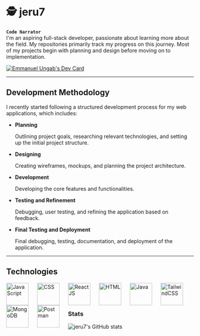 # 🕵️ jeru7
**`Code Narrator`**
<br>
I'm an aspiring full-stack developer, passionate about learning more about the field. My repositories primarily track my progress on this journey. Most of my projects begin with planning and design before moving on to implementation.


<a href="https://app.daily.dev/jeru7"><img src="https://api.daily.dev/devcards/v2/r9VEteLykd02xpxgWQJ3I.png?type=wide&r=66z" width="" alt="Emmanuel Ungab's Dev Card"/></a>

---

## Development Methodology

I recently started following a structured development process for my web applications, which includes:

- **Planning** 

    Outlining project goals, researching relevant technologies, and setting up the initial project structure.
- **Designing**

    Creating wireframes, mockups, and planning the project architecture.
- **Development**

    Developing the core features and functionalities.
- **Testing and Refinement**

    Debugging, user testing, and refining the application based on feedback.
- **Final Testing and Deployment**

    Final debugging, testing, documentation, and deployment of the application.

---

## Technologies
<img align="left" alt="JavaScript" width="60px" style="padding-right: 20px;" src="https://cdn.jsdelivr.net/gh/devicons/devicon@latest/icons/javascript/javascript-original.svg">
<img align="left" alt="CSS" width="60px" style="padding-right: 20px;" src="https://cdn.jsdelivr.net/gh/devicons/devicon@latest/icons/css3/css3-original.svg">
<img align="left" alt="ReactJS" width="60px" style="padding-right: 20px;" src="https://cdn.jsdelivr.net/gh/devicons/devicon@latest/icons/react/react-original.svg">
<img align="left" alt="HTML" width="60px" style="padding-right: 20px;" src="https://cdn.jsdelivr.net/gh/devicons/devicon@latest/icons/html5/html5-original.svg">
<img align="left" alt="Java" width="60px" style="padding-right: 20px;" src="https://cdn.jsdelivr.net/gh/devicons/devicon@latest/icons/java/java-original.svg">
<img align="left" alt="TailwindCSS" width="60px" style="padding-right: 20px;" src="https://cdn.jsdelivr.net/gh/devicons/devicon@latest/icons/tailwindcss/tailwindcss-original.svg" />
<img align="left" alt="MongoDB" width="60px" style="padding-right: 20px;" src="https://cdn.jsdelivr.net/gh/devicons/devicon@latest/icons/mongodb/mongodb-plain-wordmark.svg" />
<img align="left" alt="Postman" width="60px" style="padding-right: 20px;" src="https://cdn.jsdelivr.net/gh/devicons/devicon@latest/icons/postman/postman-original.svg" />

<br> 

<br>


#
### Stats
![jeru7's GitHub stats](https://github-readme-stats.vercel.app/api?username=jeru7&show_icons=true&theme=gotham)
